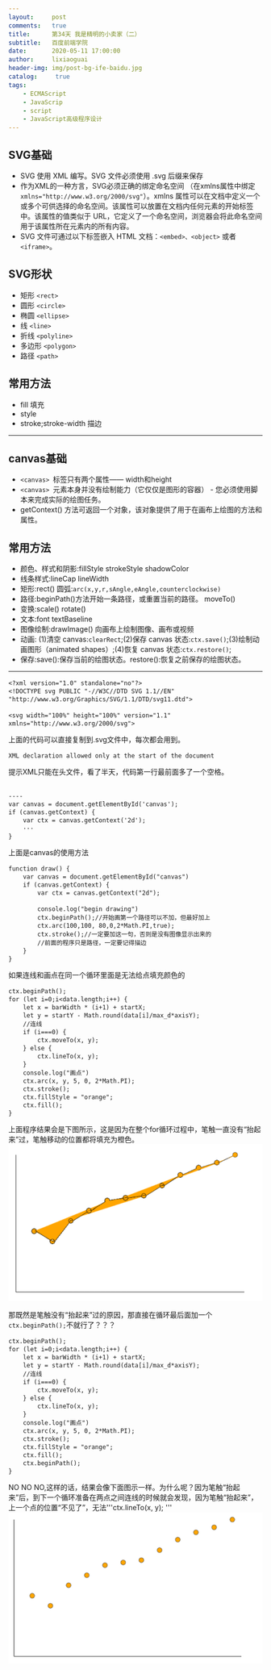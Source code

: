 ```yaml
---
layout:     post
comments:   true
title:      第34天 我是精明的小卖家（二）
subtitle:   百度前端学院
date:       2020-05-11 17:00:00
author:     lixiaoguai
header-img: img/post-bg-ife-baidu.jpg
catalog: 	 true
tags:
    - ECMAScript
    - JavaScrip
    - script
    - JavaScript高级程序设计
---
```

## SVG基础 ##
- SVG 使用 XML 编写。SVG 文件必须使用 .svg 后缀来保存
- 作为XML的一种方言，SVG必须正确的绑定命名空间 （在xmlns属性中绑定```xmlns="http://www.w3.org/2000/svg"```）。xmlns 属性可以在文档中定义一个或多个可供选择的命名空间。该属性可以放置在文档内任何元素的开始标签中。该属性的值类似于 URL，它定义了一个命名空间，浏览器会将此命名空间用于该属性所在元素内的所有内容。
- SVG 文件可通过以下标签嵌入 HTML 文档：```<embed>、<object>``` 或者 ```<iframe>```。

## SVG形状 ##
- 矩形 ```<rect>```
- 圆形 ```<circle>```
- 椭圆 ```<ellipse>```
- 线 ```<line>```
- 折线 ```<polyline>```
- 多边形 ```<polygon>```
- 路径 ```<path>```

## 常用方法 ##
- fill 填充
- style
- stroke;stroke-width 描边
----

## canvas基础 ##
- ```<canvas> ```标签只有两个属性—— width和height
- ```<canvas> ```元素本身并没有绘制能力（它仅仅是图形的容器） - 您必须使用脚本来完成实际的绘图任务。
- getContext() 方法可返回一个对象，该对象提供了用于在画布上绘图的方法和属性。

## 常用方法 ##
- 颜色、样式和阴影:fillStyle strokeStyle shadowColor
- 线条样式:lineCap lineWidth
- 矩形:rect() 圆弧:```arc(x,y,r,sAngle,eAngle,counterclockwise)```
- 路径:beginPath()方法开始一条路径，或重置当前的路径。 moveTo()	
- 变换:scale() rotate() 
- 文本:font textBaseline
- 图像绘制:drawImage()	向画布上绘制图像、画布或视频
- 动画: (1)清空 canvas:```clearRect```;(2)保存 canvas 状态:```ctx.save()```;(3)绘制动画图形（animated shapes）;(4)恢复 canvas 状态:```ctx.restore()```;
- 保存:save():保存当前的绘图状态。restore():恢复之前保存的绘图状态。


----

```
<?xml version="1.0" standalone="no"?>
<!DOCTYPE svg PUBLIC "-//W3C//DTD SVG 1.1//EN" 
"http://www.w3.org/Graphics/SVG/1.1/DTD/svg11.dtd">

<svg width="100%" height="100%" version="1.1"
xmlns="http://www.w3.org/2000/svg">
```
上面的代码可以直接复制到.svg文件中，每次都会用到。
```
XML declaration allowed only at the start of the document
```
提示XML只能在头文件，看了半天，代码第一行最前面多了一个空格。
```

----
var canvas = document.getElementById('canvas');
if (canvas.getContext) {
    var ctx = canvas.getContext('2d');
    ···
}
```
上面是canvas的使用方法
```
function draw() {
    var canvas = document.getElementById("canvas")
    if (canvas.getContext) {
        var ctx = canvas.getContext("2d");

        console.log("begin drawing")
        ctx.beginPath();//开始画第一个路径可以不加，但最好加上
        ctx.arc(100,100, 80,0,2*Math.PI,true);
        ctx.stroke();//一定要加这一句，否则是没有图像显示出来的
        //前面的程序只是路径，一定要记得描边
    }
}
```

如果连线和画点在同一个循环里面是无法给点填充颜色的
```
ctx.beginPath();
for (let i=0;i<data.length;i++) {
    let x = barWidth * (i+1) + startX;
    let y = startY - Math.round(data[i]/max_d*axisY);
    //连线
    if (i===0) {
        ctx.moveTo(x, y);                
    } else {
        ctx.lineTo(x, y);            
    }
    console.log("画点")
    ctx.arc(x, y, 5, 0, 2*Math.PI);
    ctx.stroke();
    ctx.fillStyle = "orange";
    ctx.fill();
} 
```
上面程序结果会是下图所示，这是因为在整个for循环过程中，笔触一直没有“抬起来”过，笔触移动的位置都将填充为橙色。
![img](img/fill.png)

那既然是笔触没有“抬起来”过的原因，那直接在循环最后面加一个```ctx.beginPath();```不就行了？？？
```
ctx.beginPath();
for (let i=0;i<data.length;i++) {
    let x = barWidth * (i+1) + startX;
    let y = startY - Math.round(data[i]/max_d*axisY);
    //连线
    if (i===0) {
        ctx.moveTo(x, y);                
    } else {
        ctx.lineTo(x, y);            
    }
    console.log("画点")
    ctx.arc(x, y, 5, 0, 2*Math.PI);
    ctx.stroke();
    ctx.fillStyle = "orange";
    ctx.fill();
    ctx.beginPath();
} 
```
NO NO NO,这样的话，结果会像下面图示一样。为什么呢？因为笔触“抬起来”后，到下一个循环准备在两点之间连线的时候就会发现，因为笔触“抬起来”，上一个点的位置“不见了”，无法'''ctx.lineTo(x, y); '''
![img](img/beginPath.png)